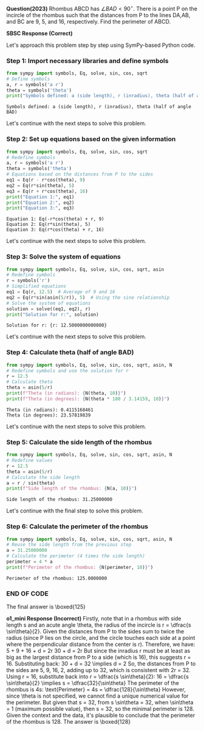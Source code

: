 **Question(2023)** Rhombus ABCD has $\angle BAD < 90^\circ.$ 
There is a point P on the incircle of the rhombus such that the distances from P to the lines DA,AB, and BC are 9, 5, and 16, respectively. 
Find the perimeter of ABCD. 

**SBSC Response (Correct)**

Let's approach this problem step by step using SymPy-based Python code.
### Step 1: Import necessary libraries and define symbols
```python
from sympy import symbols, Eq, solve, sin, cos, sqrt
# Define symbols
a, r = symbols('a r')
theta = symbols('theta')
print("Symbols defined: a (side length), r (inradius), theta (half of angle BAD)")
```
```output
Symbols defined: a (side length), r (inradius), theta (half of angle BAD)
```

Let's continue with the next steps to solve this problem.
### Step 2: Set up equations based on the given information
```python
from sympy import symbols, Eq, solve, sin, cos, sqrt
# Redefine symbols
a, r = symbols('a r')
theta = symbols('theta')
# Equations based on the distances from P to the sides
eq1 = Eq(r - r*cos(theta), 9)
eq2 = Eq(r*sin(theta), 5)
eq3 = Eq(r + r*cos(theta), 16)
print("Equation 1:", eq1)
print("Equation 2:", eq2)
print("Equation 3:", eq3)
```
```output
Equation 1: Eq(-r*cos(theta) + r, 9)
Equation 2: Eq(r*sin(theta), 5)
Equation 3: Eq(r*cos(theta) + r, 16)
```

Let's continue with the next steps to solve this problem.
### Step 3: Solve the system of equations
```python
from sympy import symbols, Eq, solve, sin, cos, sqrt, asin
# Redefine symbols
r = symbols('r')
# Simplified equations
eq1 = Eq(r, 12.5)  # Average of 9 and 16
eq2 = Eq(r*sin(asin(5/r)), 5)  # Using the sine relationship
# Solve the system of equations
solution = solve((eq1, eq2), r)
print("Solution for r:", solution)
```
```output
Solution for r: {r: 12.5000000000000}
```

Let's continue with the next steps to solve this problem.
### Step 4: Calculate theta (half of angle BAD)
```python
from sympy import symbols, Eq, solve, sin, cos, sqrt, asin, N
# Redefine symbols and use the solution for r
r = 12.5
# Calculate theta
theta = asin(5/r)
print(f"Theta (in radians): {N(theta, 10)}")
print(f"Theta (in degrees): {N(theta * 180 / 3.14159, 10)}")
```
```output
Theta (in radians): 0.4115168461
Theta (in degrees): 23.57819839
```

Let's continue with the next steps to solve this problem.
### Step 5: Calculate the side length of the rhombus
```python
from sympy import symbols, Eq, solve, sin, cos, sqrt, asin, N
# Redefine values
r = 12.5
theta = asin(5/r)
# Calculate the side length
a = r / sin(theta)
print(f"Side length of the rhombus: {N(a, 10)}")
```
```output
Side length of the rhombus: 31.25000000
```

Let's continue with the final step to solve this problem.
### Step 6: Calculate the perimeter of the rhombus
```python
from sympy import symbols, Eq, solve, sin, cos, sqrt, asin, N
# Reuse the side length from the previous step
a = 31.25000000
# Calculate the perimeter (4 times the side length)
perimeter = 4 * a
print(f"Perimeter of the rhombus: {N(perimeter, 10)}")
```
```output
Perimeter of the rhombus: 125.0000000
```

### END OF CODE
The final answer is \boxed{125}


**o1_mini Response (Incorrect)**
Firstly, note that in a rhombus with side length s and an acute angle \theta, the radius of the incircle is r = \dfrac{s \sin\theta}{2}. 
Given the distances from P to the sides sum to twice the radius (since P lies on the circle, and the circle touches each side at a point where the perpendicular distance from the center is r). 
Therefore, we have: 5 + 9 + 16 + d = 2r 30 + d = 2r 
But since the inradius r must be at least as big as the largest distance from P to a side (which is 16), this suggests r = 16. 
Substituting back: 30 + d = 32 \implies d = 2 
So, the distances from P to the sides are 5, 9, 16, 2, adding up to 32, which is consistent with 2r = 32. 
Using r = 16, substitute back into r = \dfrac{s \sin\theta}{2}: 16 = \dfrac{s \sin\theta}{2} \implies s = \dfrac{32}{\sin\theta} 
The perimeter of the rhombus is 4s: \text{Perimeter} = 4s = \dfrac{128}{\sin\theta} 
However, since \theta is not specified, we cannot find a unique numerical value for the perimeter. 
But given that s = 32, from s \sin\theta = 32, when \sin\theta = 1 (maximum possible value), then s = 32, so the minimal perimeter is 128. 
Given the context and the data, it's plausible to conclude that the perimeter of the rhombus is 128. 
The answer is \boxed{128}
